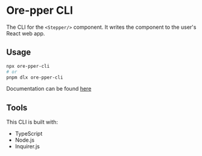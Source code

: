 # Ore-pper CLI

The CLI for the `<Stepper/>` component. It writes the component to the user's React web app.

## Usage

```bash
npx ore-pper-cli
# or
pnpm dlx ore-pper-cli
```

Documentation can be found [here](https://ore-pper.glamboyosa.xyz)

## Tools

This CLI is built with:

- TypeScript
- Node.js
- Inquirer.js
